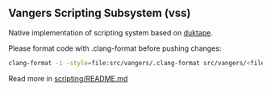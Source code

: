 ## Vangers Scripting Subsystem (vss)

Native implementation of scripting system based on [duktape](https://duktape.org/).

Please format code with .clang-format before pushing changes:

```bash
clang-format -i -style=file:src/vangers/.clang-format src/vangers/<file>
```

Read more in [scripting/README.md](../../scripting/README.md)